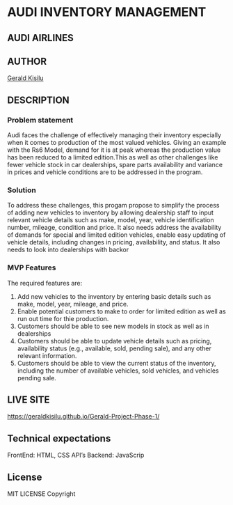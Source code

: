 # AUDI INVENTORY MANAGEMENT
## AUDI AIRLINES

## AUTHOR
[Gerald Kisilu](https://geraldkisilu.github.io/Gerald-Project-Phase-1/)

## DESCRIPTION
### Problem statement
Audi faces the challenge of effectively managing their inventory especially when it comes to production of the most valued vehicles. Giving an example with the Rs6 Model, demand for it is at peak whereas the production value has been reduced to a limited edition.This as well as other challenges like  fewer vehicle stock in car dealerships, spare parts availability and variance in prices and vehicle conditions are to be addressed in the program.


### Solution
To address these challenges, this progam propose to simplify the process of adding new vehicles to inventory by allowing dealership staff to input relevant vehicle details such as make, model, year, vehicle identification number, mileage, condition and price.
It also needs address the availability of demands for special and limited edition vehicles, enable easy updating of vehicle details, including changes in pricing, availability, and status. It also needs to look into dealerships with backor

### MVP Features
The required features are:
1. Add new vehicles  to the inventory by entering basic details such as make, model, year, mileage, and price.
2. Enable potential customers to make to order for limited edition as well as run out time for thie production.
3. Customers should be able to see new models in stock as well as in dealerships
4. Customers should be able to update vehicle details such as pricing, availability status (e.g., available, sold, pending sale), and any other relevant information.
5. Customers should be able to view the current status of the inventory, including the number of available vehicles, sold vehicles, and vehicles pending sale.

## LIVE SITE
https://geraldkisilu.github.io/Gerald-Project-Phase-1/

## Technical expectations
FrontEnd: HTML, CSS
API’s
Backend: JavaScrip

## License 
MIT LICENSE
Copyright